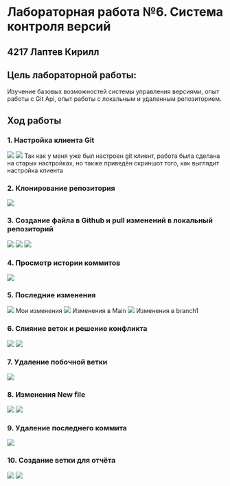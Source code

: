 # Лабораторная работа №6. Система контроля версий
## 4217 Лаптев Кирилл
## Цель лабораторной работы:
Изучение базовых возможностей системы управления версиями, опыт работы с Git Api, опыт работы с локальным и удаленным репозиторием.
## Ход работы
### 1. Настройка клиента Git
![](/Screenshots/GitConfig1.png)
![](/Screenshots/GitConfig2.png)
Так как у меня уже был настроен git клиент, работа была сделана на старых настройках, но также приведён скриншот того, как выглядит настройка клиента
### 2. Клонирование репозитория
![](/Screenshots/clone.png)
### 3. Создание файла в Github и pull изменений в локальный репозиторий
![](/Screenshots/addFile(Github).png)
![](/Screenshots/PullChanges1.png)
![](/Screenshots/PullChanges2.png)
### 4. Просмотр истории коммитов
![](/Screenshots/git%20log.png)
### 5. Последние изменения
![](/Screenshots/LastChanges1(my).png)
Мои изменения
![](/Screenshots/LastChanges2(main).png)
Изменения в Main
![](/Screenshots/LastChanges3(branch1).png)
Изменения в branch1
### 6. Слияние веток и решение конфликта
![](/Screenshots/merge1.png)
![](/Screenshots/merge2.png)
### 7. Удаление побочной ветки
![](/Screenshots/DeleteBranch.png)
### 8. Изменения New file
![](/Screenshots/ChangeFile1.png)
![](/Screenshots/ChangeFile2.png)
### 9. Удаление последнего коммита
![](/Screenshots/ResetChangeFile.png)
### 10. Создание ветки для отчёта
![](/Screenshots/CreateReportBranch.png)
![](/Screenshots/PushReport.png)